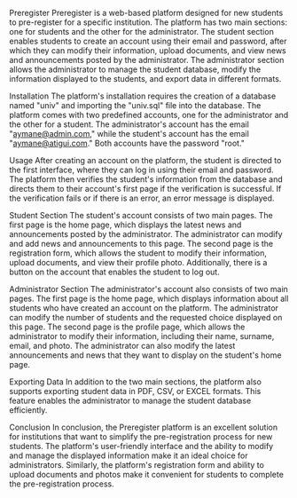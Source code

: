 Preregister
Preregister is a web-based platform designed for new students to pre-register for a specific institution. The platform has two main sections: one for students and the other for the administrator. The student section enables students to create an account using their email and password, after which they can modify their information, upload documents, and view news and announcements posted by the administrator. The administrator section allows the administrator to manage the student database, modify the information displayed to the students, and export data in different formats.

Installation
The platform's installation requires the creation of a database named "univ" and importing the "univ.sql" file into the database. The platform comes with two predefined accounts, one for the administrator and the other for a student. The administrator's account has the email "aymane@admin.com," while the student's account has the email "aymane@atigui.com." Both accounts have the password "root."

Usage
After creating an account on the platform, the student is directed to the first interface, where they can log in using their email and password. The platform then verifies the student's information from the database and directs them to their account's first page if the verification is successful. If the verification fails or if there is an error, an error message is displayed.

Student Section
The student's account consists of two main pages. The first page is the home page, which displays the latest news and announcements posted by the administrator. The administrator can modify and add news and announcements to this page. The second page is the registration form, which allows the student to modify their information, upload documents, and view their profile photo. Additionally, there is a button on the account that enables the student to log out.

Administrator Section
The administrator's account also consists of two main pages. The first page is the home page, which displays information about all students who have created an account on the platform. The administrator can modify the number of students and the requested choice displayed on this page. The second page is the profile page, which allows the administrator to modify their information, including their name, surname, email, and photo. The administrator can also modify the latest announcements and news that they want to display on the student's home page.

Exporting Data
In addition to the two main sections, the platform also supports exporting student data in PDF, CSV, or EXCEL formats. This feature enables the administrator to manage the student database efficiently.

Conclusion
In conclusion, the Preregister platform is an excellent solution for institutions that want to simplify the pre-registration process for new students. The platform's user-friendly interface and the ability to modify and manage the displayed information make it an ideal choice for administrators. Similarly, the platform's registration form and ability to upload documents and photos make it convenient for students to complete the pre-registration process.
